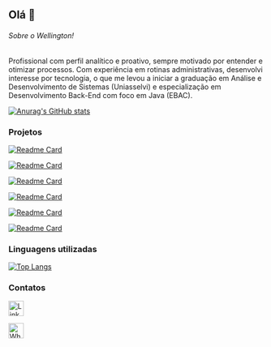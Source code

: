 ## Olá 👋


###### Sobre o Wellington!
Profissional com perfil analítico e proativo, sempre motivado por entender e otimizar processos. Com experiência em rotinas administrativas, desenvolvi interesse por tecnologia, o que me levou a iniciar a graduação em Análise e Desenvolvimento de Sistemas (Uniasselvi) e especialização em Desenvolvimento Back-End com foco em Java (EBAC).

[![Anurag's GitHub stats](https://github-readme-stats.vercel.app/api?username=wellingtonadonai&show_icons=true&theme=dark)](https://github.com/anuraghazra/github-readme-stats)

### Projetos

[![Readme Card](https://github-readme-stats.vercel.app/api/pin/?username=wellingtonadonai&repo=dscatalogSpring&theme=dark)](https://github.com/wellingtonadonai/dscatalogSpring)

[![Readme Card](https://github-readme-stats.vercel.app/api/pin/?username=wellingtonadonai&repo=projetoDsList&theme=dark)](https://github.com/wellingtonadonai/projetoDsList)

[![Readme Card](https://github-readme-stats.vercel.app/api/pin/?username=wellingtonadonai&repo=SimulacaodeContaBancaria-Java&theme=dark)](https://github.com/wellingtonadonai/SimulacaodeContaBancaria-Java)

[![Readme Card](https://github-readme-stats.vercel.app/api/pin/?username=wellingtonadonai&repo=SistemadeValidacao-ProcessoSeletivo&theme=dark)](https://github.com/wellingtonadonai/SistemadeValidacao-ProcessoSeletivo)

[![Readme Card](https://github-readme-stats.vercel.app/api/pin/?username=wellingtonadonai&repo=Jogo-Ping-Pong&theme=dark)](https://github.com/wellingtonadonai/Jogo-Ping-Pong)

[![Readme Card](https://github-readme-stats.vercel.app/api/pin/?username=wellingtonadonai&repo=pedra-papel-tesoura&theme=dark)](https://github.com/wellingtonadonai/pedra-papel-tesoura)


### Linguagens utilizadas

[![Top Langs](https://github-readme-stats.vercel.app/api/top-langs/?username=wellingtonadonai&layout=compact)](https://github.com/anuraghazra/github-readme-stats)

### Contatos

[<img src='https://img.shields.io/badge/LinkedIn-0077B5?style=for-the-badge&logo=linkedin&logoColor=white' alt='Linkedin' height='30'>](https://www.linkedin.com/in/wellingtonoliveira-dev/)

[<img src='https://img.shields.io/badge/Whatsapp-25D366?style=for-the-badge&logo=whatsapp&logoColor=white' alt='Whatsapp' height='30'>](https://wa.me/5517992845056)

